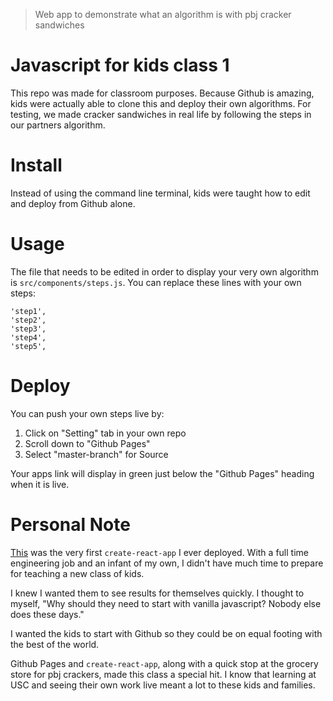 >Web app to demonstrate what an algorithm is with pbj cracker sandwiches

# Javascript for kids class 1

This repo was made for classroom purposes. Because Github is amazing, kids were actually able to clone this and deploy their own algorithms. For testing, we made cracker sandwiches in real life by following the steps in our partners algorithm.

# Install

Instead of using the command line terminal, kids were taught how to edit and deploy from Github alone.

# Usage

The file that needs to be edited in order to display your very own algorithm is `src/components/steps.js`. You can replace these lines with your own steps:
```
'step1',
'step2',
'step3',
'step4',
'step5',
```

# Deploy

You can push your own steps live by: 
1. Click on "Setting" tab in your own repo
2. Scroll down to "Github Pages"
3. Select "master-branch" for Source

Your apps link will display in green just below the "Github Pages" heading when it is live.

# Personal Note

[This]() was the very first `create-react-app` I ever deployed. With a full time engineering job and an infant of my own, I didn't have much time to prepare for teaching a new class of kids.

I knew I wanted them to see results for themselves quickly. I thought to myself, "Why should they need to start with vanilla javascript? Nobody else does these days."

I wanted the kids to start with Github so they could be on equal footing with the best of the world.

Github Pages and `create-react-app`, along with a quick stop at the grocery store for pbj crackers, made this class a special hit. I know that learning at USC and seeing their own work live meant a lot to these kids and families.